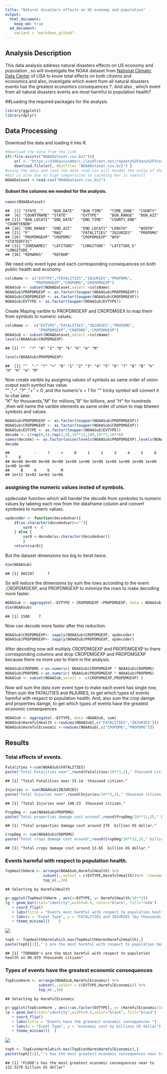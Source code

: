 ```yaml
---
title: "Natural disasters effects on US economy and population"
output:
  html_document:
    keep_md: true
  md_document:
    variant = "markdown_github" 
---
```

## Analysis Description
This data analysis address natural disasters effects on US economy and population , so will investigate the NOAA dataset from [National Climatic Data Center](https://www.ncdc.noaa.gov/) of USA to know total effects on both citizens and economics.and also, investigate which event from all natural disasters events has the greatest economics consequences  ?. And also , which event from all natural disasters events are most harmful to population health?

##Loading the required packages for the analysis

```r
library(ggplot2)
library(dplyr)
```
## Data Processing 
Download the data and loading it into R.

```r
#download the data from the link
if(!file.exists("NOAADataset.csv.bz2")){
    url <- "https://d396qusza40orc.cloudfront.net/repdata%2Fdata%2FStormData.csv.bz2"
    download.file(url, destfile= "NOAADataset.csv.bz2") }
#unzip the data and load the data read csv will handel the unzip of the file 
#bz2 is slow due to high comperssion so cacheing her is usefull
NOAADataset <-read.csv("NOAADataset.csv.bz2")
```
#### Subset the columns we needed for the analysis.

```r
names(NOAADataset)
```

```
##  [1] "STATE__"    "BGN_DATE"   "BGN_TIME"   "TIME_ZONE"  "COUNTY"    
##  [6] "COUNTYNAME" "STATE"      "EVTYPE"     "BGN_RANGE"  "BGN_AZI"   
## [11] "BGN_LOCATI" "END_DATE"   "END_TIME"   "COUNTY_END" "COUNTYENDN"
## [16] "END_RANGE"  "END_AZI"    "END_LOCATI" "LENGTH"     "WIDTH"     
## [21] "F"          "MAG"        "FATALITIES" "INJURIES"   "PROPDMG"   
## [26] "PROPDMGEXP" "CROPDMG"    "CROPDMGEXP" "WFO"        "STATEOFFIC"
## [31] "ZONENAMES"  "LATITUDE"   "LONGITUDE"  "LATITUDE_E" "LONGITUDE_"
## [36] "REMARKS"    "REFNUM"
```
We need only event type and each corresponding consequences on both public health and economy.

```r
colsName <- c("EVTYPE","FATALITIES","INJURIES","PROPDMG",
             "PROPDMGEXP","CROPDMG","CROPDMGEXP")
NOAASub <- subset(NOAADataset,select =colsName)
NOAASub$PROPDMGEXP <- as.factor(toupper(NOAASub$PROPDMGEXP))
NOAASub$CROPDMGEXP <- as.factor(toupper(NOAASub$CROPDMGEXP))
NOAASub$EVTYPE <- as.factor(toupper(NOAASub$EVTYPE))
```
Create Maping varible to PROPDMGEXP and CROPDMGEX to map them from symbols to numeric values.

```r
colsName <-  c("EVTYPE","FATALITIES","INJURIES","PROPDMG",
               "PROPDMGEXP","CROPDMG","CROPDMGEXP")
NOAASub <- subset(NOAADataset,select =colsName)
levels(NOAASub$CROPDMGEXP)
```

```
## [1] ""  "?" "0" "2" "B" "k" "K" "m" "M"
```

```r
levels(NOAASub$PROPDMGEXP)
```

```
##  [1] ""  "-" "?" "+" "0" "1" "2" "3" "4" "5" "6" "7" "8" "B" "h" "H" "K" "m" "M"
```
Now create varible by assigning values of symbols as same order of union output each symbol has value.   
"" ,"-" ,"?" ,"+" = 0 ,and the numeric's = 1 for "" tricky symbol will convert it to char later.    
"K" for thousands,"M" for millions,"B" for billions, and "H" for hundreds ,then will name the varible elements as same order of union to map btween symbols and values.

```r
NOAASub$PROPDMGEXP <- as.factor(toupper(NOAASub$PROPDMGEXP))
NOAASub$CROPDMGEXP <- as.factor(toupper(NOAASub$CROPDMGEXP))
NOAASub$EVTYPE <- as.factor(toupper(NOAASub$EVTYPE))
decode <- c(rep(0,4),rep(1,9),10**12,100,10**3,10**6)
names(decode) <- as.factor(union(levels(NOAASub$PROPDMGEXP),levels(NOAASub$CROPDMGEXP)))
decode
```

```
##           -     ?     +     0     1     2     3     4     5     6     7     8 
## 0e+00 0e+00 0e+00 0e+00 1e+00 1e+00 1e+00 1e+00 1e+00 1e+00 1e+00 1e+00 1e+00 
##     B     H     K     M 
## 1e+12 1e+02 1e+03 1e+06
```
### assigning the numeric values insted of symbols.      
xpdecoder function which will handel the decode from symboles to numeric values by takeing each row from the dataframe column and convert symboles to numeric values.

```r
xpdecoder <- function(decodedvar){
    if(as.character(decodedvar)==""){
        var0 <- 0
    } else {
        var0 <-decode[as.character(decodedvar)]
        }
    return(var0)}
```
But the dataset dimensions too big to iterat twice. 

```r
dim(NOAASub)
```

```
## [1] 902297      7
```
So will reduce the dimensions by sum the rows according to the event ,CROPDMGEXP, and PROPDMGEXP to minmize the rows to make decoding more faster. 

```r
NOAASub <- aggregate(.~EVTYPE + CROPDMGEXP +PROPDMGEXP, data = NOAASub, sum)
dim(NOAASub)
```

```
## [1] 1580    7
```
Now can decode more faster after this reduction.

```r
NOAASub$CROPDMGEXP<- sapply(NOAASub$CROPDMGEXP, xpdecoder)
NOAASub$PROPDMGEXP<- sapply(NOAASub$PROPDMGEXP, xpdecoder)
```
After decoding now will multiply CROPDMGEXP and PROPDMGEXP to there corresponding columns
and drop CROPDMGEXP and PROPDMGEXP because there no more use to them in the analysis.

```r
NOAASub$CROPDMG <-as.numeric( NOAASub$CROPDMGEXP * NOAASub$CROPDMG)
NOAASub$PROPDMG <-as.numeric( NOAASub$PROPDMGEXP * NOAASub$PROPDMG)
NOAASub <- subset(NOAASub,select = -c(CROPDMGEXP,PROPDMGEXP) )
```
Now will sum the data over event type to make each event has single row,
Tthen sum the FATALITIES and INJURIES, to get which types of events harmful with respect to population health.
And, also sum the crop damge and properties damge, to get which types of events have the greatest economic consequences 

```r
NOAASub <- aggregate(.~EVTYPE, data =NOAASub, sum)
NOAASub$HarmfulHealth <-rowSums(NOAASub[,c("FATALITIES","INJURIES")])
NOAASub$HarmfulEconomic <-rowSums(NOAASub[,c("CROPDMG","PROPDMG")])
```
      
## Results
### Total effects of events.

```r
Fatalities <-sum(NOAASub$FATALITIES)
paste("Total Fatalities near",round(Fatalities/10**3,2)," thousand citizen.")
```

```
## [1] "Total Fatalities near 15.14  thousand citizen."
```

```r
Injuries <- sum(NOAASub$INJURIES)
paste("Total Injuries near",round(Injuries/10**3,2)," thousand citizen.")
```

```
## [1] "Total Injuries near 140.53  thousand citizen."
```

```r
PropDmg <- sum(NOAASub$PROPDMG)
paste("Total properties damage cost around",round(PropDmg/10**12,2)," billion US dollar.")
```

```
## [1] "Total properties damage cost around 276  billion US dollar."
```

```r
CropDmg <- sum(NOAASub$CROPDMG)
paste("Total crops damage cost around",round(CropDmg/10**12,2)," billion US dollar.")
```

```
## [1] "Total crops damage cost around 13.65  billion US dollar."
```
     
### Events harmful with respect to population health.

```r
TopHealthHarm <- arrange(NOAASub,HarmfulHealth) %>%
                 subset(.,select = c(EVTYPE,HarmfulHealth))%>% `rownames<-`(.,NULL) %>%
                 top_n(.,10) 
```

```
## Selecting by HarmfulHealth
```

```r
g<-ggplot(TopHealthHarm , aes(x=EVTYPE, y= HarmfulHealth/10**3)) 
(g + geom_bar(stat="identity",width=0.5, color="black", fill="red4")
   + coord_flip()
   + labs(title = "Events most harmful with respect to population health") 
   + labs(x = "Event Type", y = "FATALITIES and INJURIES (by thousands)")
   + theme_minimal()    )
```

![](RmarkdownRm_files/figure-html/unnamed-chunk-14-1.png)<!-- -->

```r
toph <- TopHealthHarm[which.max(TopHealthHarm$HarmfulHealth),]
paste(toph[[1]],"'s are the most harmful with respect to population health on ",round(toph[2]/10**3,4)," thousands citizen",sep = "")
```

```
## [1] "TORNADO's are the most harmful with respect to population health on 96.979 thousands citizen"
```
            
### Types of events have the greatest economic consequences

```r
TopEconHarm <- arrange(NOAASub,HarmfulEconomic) %>%
               subset(.,select = c(EVTYPE,HarmfulEconomic)) %>%
               top_n(.,10)
```

```
## Selecting by HarmfulEconomic
```

```r
p<-ggplot(TopEconHarm , aes(x=as.factor(EVTYPE), y= (HarmfulEconomic/10**12))) 
(p + geom_bar(stat="identity",width=0.5,color="black", fill="blue3")
   + coord_flip()
   + labs(title = "Events have the greatest economic consequences ") 
   + labs(x = "Event Type", y = "economic cost by billions US dollar")
   + theme_minimal()  )
```

![](RmarkdownRm_files/figure-html/unnamed-chunk-15-1.png)<!-- -->

```r
toph <- TopEconHarm[which.max(TopEconHarm$HarmfulEconomic),]
paste(toph[[1]],"'s has the most greatest economic consequences near to  ",round(toph[2]/10**12,4)," billion US dollar",sep = "")
```

```
## [1] "FLOOD's has the most greatest economic consequences near to  122.5278 billion US dollar"
```

